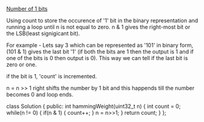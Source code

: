 [Number of 1 bits](https://leetcode.com/problems/number-of-1-bits/description/)

Using count to store the occurence of '1' bit in the binary representation and running a loop until n is not equal to zero.
n & 1 gives the right-most bit or the LSB(least signigicant bit).

For example - Lets say 3 which can be represented as '101' in binary form, (101 & 1) gives the last bit '1' (if both the bits are 1 then the output is 1 and if one of the bits is 0 then output is 0). This way we can tell if the last bit is zero or one.

if the bit is 1, 'count' is incremented.

n = n >> 1 right shifts the number by 1 bit and this happends till the number becomes 0 and loop ends.

class Solution {
public:
    int hammingWeight(uint32_t n) {
        int count = 0;
        while(n != 0)
        {
            if(n & 1)
            {
                count++;
            }
            n = n>>1;
        }
        return count;
    }
};
